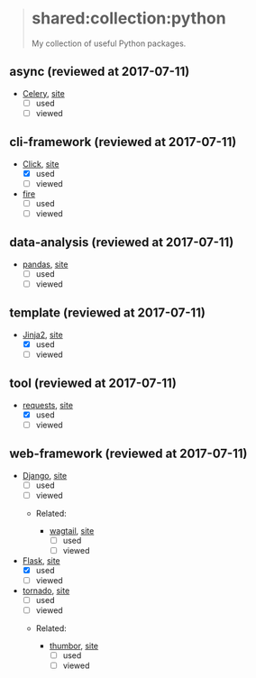 > # shared:collection:python
>
> My collection of useful Python packages.

## async (reviewed at 2017-07-11)

- [Celery](https://github.com/celery/celery), [site](http://www.celeryproject.org)
  - [ ] used
  - [ ] viewed

## cli-framework (reviewed at 2017-07-11)

- [Click](https://github.com/pallets/click), [site](http://click.pocoo.org)
  - [x] used
  - [ ] viewed

- [fire](https://github.com/google/python-fire)
  - [ ] used
  - [ ] viewed

## data-analysis (reviewed at 2017-07-11)

- [pandas](https://github.com/pandas-dev/pandas), [site](http://pandas.pydata.org)
  - [ ] used
  - [ ] viewed

## template (reviewed at 2017-07-11)

- [Jinja2](https://github.com/pallets/jinja), [site](http://jinja.pocoo.org)
  - [x] used
  - [ ] viewed

## tool (reviewed at 2017-07-11)

- [requests](https://github.com/kennethreitz/requests), [site](http://python-requests.org)
  - [x] used
  - [ ] viewed

## web-framework (reviewed at 2017-07-11)

- [Django](https://github.com/django/django), [site](https://www.djangoproject.com)
  - [ ] used
  - [ ] viewed

  - Related:

    - [wagtail](https://github.com/torchbox/wagtail), [site](https://wagtail.io)
      - [ ] used
      - [ ] viewed

- [Flask](https://github.com/pallets/flask), [site](http://flask.pocoo.org)
  - [x] used
  - [ ] viewed

- [tornado](https://github.com/tornadoweb/tornado), [site](http://www.tornadoweb.org)
  - [ ] used
  - [ ] viewed

  - Related:

    - [thumbor](https://github.com/thumbor/thumbor), [site](http://thumbor.org)
      - [ ] used
      - [ ] viewed
